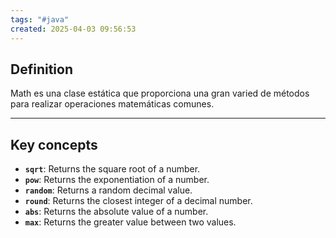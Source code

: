 ```yaml
---
tags: "#java"
created: 2025-04-03 09:56:53
---
```

## **Definition**
Math es una clase estática que proporciona una gran varied de métodos para realizar operaciones matemáticas comunes.
___
## **Key concepts**

- **`sqrt`**: Returns the square root of a number.
- **`pow`**: Returns the exponentiation of a number.
- **`random`**: Returns a random decimal value.
- **`round`**: Returns the closest integer of a decimal number.
- **`abs`**: Returns the absolute value of a number.
- **`max`**: Returns the greater value between two values.
